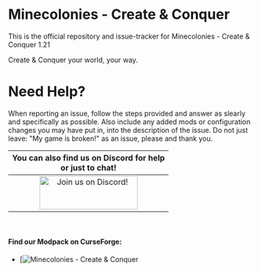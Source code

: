 Minecolonies - Create & Conquer
======
This is the official repository and issue-tracker for Minecolonies - Create & Conquer 1.21

Create & Conquer your world, your way.

Need Help?
======
When reporting an issue, follow the steps provided and answer as slearly and specifically as possible. Also include any added mods or configuration changes you may have put in, into the description of the issue. Do not just leave: "My game is broken!" as an issue, please and thank you. 

|You can also find us on Discord for help<br>or just to chat!|
|:------------:|
|<a href="https://discord.gg/3paFjuRfz9"><img src="https://discordapp.com/assets/fc0b01fe10a0b8c602fb0106d8189d9b.png" alt="Join us on Discord!"  width="200" height="68"></a>|
<br>

#### Find our Modpack on CurseForge:
+ [![Minecolonies - Create & Conquer](https://www.curseforge.com/minecraft/modpacks/minecolonies-create-conquer "Minecolonies - Create & Conquer")